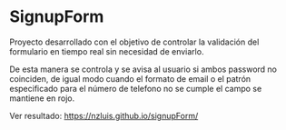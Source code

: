 # SignupForm

Proyecto desarrollado con el objetivo de controlar la validación del formulario en tiempo real sin necesidad de enviarlo.

De esta manera se controla y se avisa al usuario si ambos password no coinciden, de igual modo cuando el formato de email o el patrón especificado para el número de telefono no se cumple el campo se mantiene en rojo.

Ver resultado: https://nzluis.github.io/signupForm/
